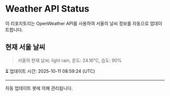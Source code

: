 
# Weather API Status

이 리포지토리는 OpenWeather API를 사용하여 서울의 날씨 정보를 자동으로 업데이트합니다.

## 현재 서울 날씨
> 서울의 현재 날씨: light rain, 온도: 24.16°C, 습도: 90%

⏳ 업데이트 시간: 2025-10-11 08:59:24 (UTC)

---
자동 업데이트 봇에 의해 관리됩니다.
